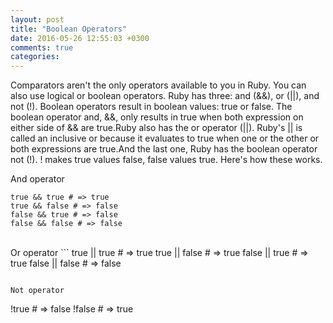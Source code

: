 ```yaml
---
layout: post
title: "Boolean Operators"
date: 2016-05-26 12:55:03 +0300
comments: true
categories: 
---
```


Comparators aren't the only operators available to you in Ruby. You can also use logical or boolean operators. 
Ruby has three: and (&&), or (||), and not (!). Boolean operators result in boolean values: true or false.
The boolean operator and, &&, only results in true when both expression on either side of && are true.Ruby also has 
the or operator (||). Ruby's || is called an inclusive or because it evaluates to true when one or the other or both 
expressions are true.And the last one, Ruby has the boolean operator not (!). ! makes true values false, false values true.
Here's how these works.

And operator
```
true && true # => true
true && false # => false
false && true # => false
false && false # => false
```
<br />
Or operator
```
true || true # => true
true || false # => true
false || true # => true
false || false # => false

```

Not operator
```
!true # => false
!false # => true
```